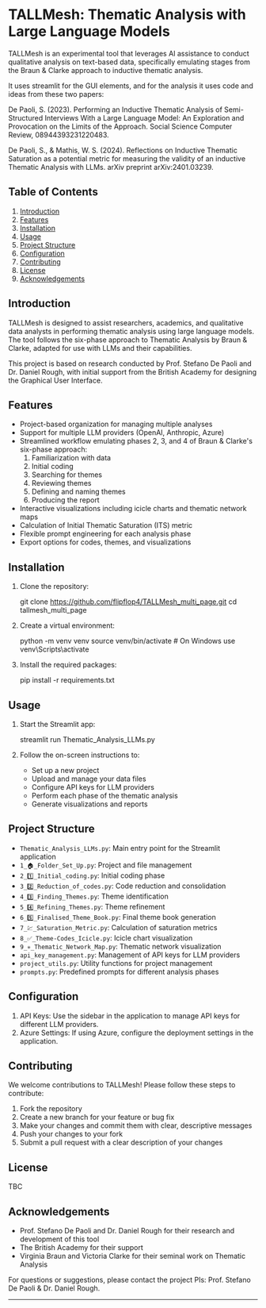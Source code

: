 # TALLMesh: Thematic Analysis with Large Language Models

TALLMesh is an experimental tool that leverages AI assistance to conduct qualitative analysis on text-based data, specifically emulating stages from the Braun & Clarke approach to inductive thematic analysis. 

It uses streamlit for the GUI elements, and for the analysis it uses code and ideas from these two papers:

De Paoli, S. (2023). Performing an Inductive Thematic Analysis of Semi-Structured Interviews With a Large Language Model: An Exploration and Provocation on the Limits of the Approach. Social Science Computer Review, 08944393231220483.

De Paoli, S., & Mathis, W. S. (2024). Reflections on Inductive Thematic Saturation as a potential metric for measuring the validity of an inductive Thematic Analysis with LLMs. arXiv preprint arXiv:2401.03239.

## Table of Contents

1. [Introduction](#introduction)
2. [Features](#features)
3. [Installation](#installation)
4. [Usage](#usage)
5. [Project Structure](#project-structure)
6. [Configuration](#configuration)
7. [Contributing](#contributing)
8. [License](#license)
9. [Acknowledgements](#acknowledgements)

## Introduction

TALLMesh is designed to assist researchers, academics, and qualitative data analysts in performing thematic analysis using large language models. The tool follows the six-phase approach to Thematic Analysis by Braun & Clarke, adapted for use with LLMs and their capabilities.

This project is based on research conducted by Prof. Stefano De Paoli and Dr. Daniel Rough, with initial support from the British Academy for designing the Graphical User Interface.

## Features

- Project-based organization for managing multiple analyses
- Support for multiple LLM providers (OpenAI, Anthropic, Azure)
- Streamlined workflow emulating phases 2, 3, and 4 of Braun & Clarke's six-phase approach:
  1. Familiarization with data
  2. Initial coding
  3. Searching for themes
  4. Reviewing themes
  5. Defining and naming themes
  6. Producing the report
- Interactive visualizations including icicle charts and thematic network maps
- Calculation of Initial Thematic Saturation (ITS) metric
- Flexible prompt engineering for each analysis phase
- Export options for codes, themes, and visualizations

## Installation

1. Clone the repository:

   git clone https://github.com/flipflop4/TALLMesh_multi_page.git 
   cd tallmesh_multi_page
   
2. Create a virtual environment:

   python -m venv venv
   source venv/bin/activate  # On Windows use venv\Scripts\activate
   
3. Install the required packages:

   pip install -r requirements.txt
   
## Usage

1. Start the Streamlit app:

   streamlit run Thematic_Analysis_LLMs.py
   
2. Follow the on-screen instructions to:
   - Set up a new project
   - Upload and manage your data files
   - Configure API keys for LLM providers
   - Perform each phase of the thematic analysis
   - Generate visualizations and reports

## Project Structure

- `Thematic_Analysis_LLMs.py`: Main entry point for the Streamlit application
- `1_🏠_Folder_Set_Up.py`: Project and file management
- `2_1️⃣_Initial_coding.py`: Initial coding phase
- `3_2️⃣_Reduction_of_codes.py`: Code reduction and consolidation
- `4_3️⃣_Finding_Themes.py`: Theme identification
- `5_4️⃣_Refining_Themes.py`: Theme refinement
- `6_5️⃣_Finalised_Theme_Book.py`: Final theme book generation
- `7_💹_Saturation_Metric.py`: Calculation of saturation metrics
- `8_✅_Theme-Codes_Icicle.py`: Icicle chart visualization
- `9_✳️_Thematic_Network_Map.py`: Thematic network visualization
- `api_key_management.py`: Management of API keys for LLM providers
- `project_utils.py`: Utility functions for project management
- `prompts.py`: Predefined prompts for different analysis phases

## Configuration

1. API Keys: Use the sidebar in the application to manage API keys for different LLM providers.
2. Azure Settings: If using Azure, configure the deployment settings in the application.

## Contributing

We welcome contributions to TALLMesh! Please follow these steps to contribute:

1. Fork the repository
2. Create a new branch for your feature or bug fix
3. Make your changes and commit them with clear, descriptive messages
4. Push your changes to your fork
5. Submit a pull request with a clear description of your changes

## License

TBC

## Acknowledgements

- Prof. Stefano De Paoli and Dr. Daniel Rough for their research and development of this tool
- The British Academy for their support 
- Virginia Braun and Victoria Clarke for their seminal work on Thematic Analysis

For questions or suggestions, please contact the project PIs: Prof. Stefano De Paoli & Dr. Daniel Rough.

---
